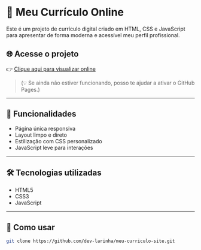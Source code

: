 # 💼 Meu Currículo Online

Este é um projeto de currículo digital criado em HTML, CSS e JavaScript para apresentar de forma moderna e acessível meu perfil profissional.

## 🌐 Acesse o projeto

👉 [Clique aqui para visualizar online](https://dev-larinha.github.io/meu-curriculo-site)

> (💡 Se ainda não estiver funcionando, posso te ajudar a ativar o GitHub Pages.)

---

## 📌 Funcionalidades

- Página única responsiva
- Layout limpo e direto
- Estilização com CSS personalizado
- JavaScript leve para interações

---

## 🛠️ Tecnologias utilizadas

- HTML5
- CSS3
- JavaScript

---

## 🧠 Como usar

```bash
git clone https://github.com/dev-larinha/meu-curriculo-site.git
